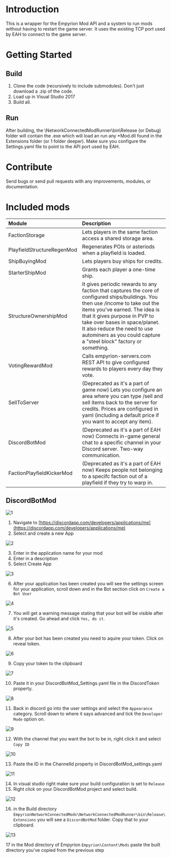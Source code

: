 # Introduction
This is a wrapper for the Empyrion Mod API and a system to run mods without having to restart the game server.  It uses the existing TCP port used by EAH to connect to the game server.

# Getting Started

## Build
1.  Clone the code (recursively to include submodules).  Don't just download a .zip of the code.
2.  Load up in Visual Studio 2017
3.  Build all.

 ## Run
After building, the \NetworkConnectedModRunner\bin\Release (or Debug) folder will contain the .exe which will load an run any *Mod.dll found in the Extensions folder (or 1 folder deeper).
Make sure you configure the Settings.yaml file to point to the API port used by EAH.

# Contribute
Send bugs or send pull requests with any improvements, modules, or documentation.

# Included mods
| Module | Description |
|:-----------|:-----------|
| FactionStorage | Lets players in the same faction access a shared storage area. |
| PlayfieldStructureRegenMod | Regenerates POIs or asteriods when a playfield is loaded. |
| ShipBuyingMod | Lets players buy ships for credits. |
| StarterShipMod | Grants each player a one-time ship. |
| StructureOwnershipMod | It gives periodic rewards to any faction that captures the core of configured ships/buildings. You then use /income to take out the items you've earned. The idea is that it gives purpose in PVP to take over bases in space/planet. It also reduce the need to use autominers as you could capture a "steel block" factory or something. |
| VotingRewardMod | Calls empyrion-servers.com REST API to give configured rewards to players every day they vote. |
| SellToServer | (Deprecated as it's a part of game now) Lets you configure an area where you can type /sell and sell items back to the server for credits.  Prices are configured in yaml (including a default price if you want to accept any item). |
| DiscordBotMod | (Deprecated as it's a part of EAH now) Connects in-game general chat to a specific channel in your Discord server.  Two-way communication. |
| FactionPlayfieldKickerMod| (Deprecated as it's a part of EAH now) Keeps people not belonging to a specifc faction out of a playfield if they try to warp in. |




## DiscordBotMod

![1](Images/1.png)

1) Navigate to [https://discordapp.com/developers/applications/me](https://discordapp.com/developers/applications/me)
2) Select and create a new App

![2](Images/2.png)

3) Enter in the application name for your mod
4) Enter in a description
5) Select Create App

![3](Images/3.png)

6) After your application has been created you will see the settings screen for your application,
   scroll down and in the Bot section click on `Create a Bot User`
   
![4](Images/4.png)

7) You will get a warning message stating that your bot will be visible after it's created.
   Go ahead and click `Yes, do it`.
   
![5](Images/5.png)

8) After your bot has been created you need to aquire your token.  Click on reveal token.

![6](Images/6.png)

9) Copy your token to the clipboard

![7](Images/7.png)

10) Paste it in your DiscordBotMod_Settings.yaml file in the DiscordToken property.

![8](Images/8.png)

11) Back in discord go into the user settings and select the `Appearance` category.  Scroll down
    to where it says advanced and tick the `Developer Mode` option on.
    
![9](Images/9.png)

12) With the channel that you want the bot to be in, right click it and select `Copy ID`

![10](Images/10.png)

13) Paste the ID in the ChannelId property in DiscordBotMod_settings.yaml

![11](Images/11.png)

14) In visual studio right make sure your build configuration is set to `Release`
15) Right click on your DiscordBotMod project and select build.

![12](Images/12.png)

16) in the Build directory `EmpyrionNetworkConnectedMods\NetworkConnectedModRunner\bin\Release\Extensions`
    you will see a `DiscordBotMod` folder.  Copy that to your clipboard.
    
![13](Images/13.png)

17 in the Mod directory of Empyrion `Empyrion\Content\Mods` paste the built directory you've copied from the previous
   step